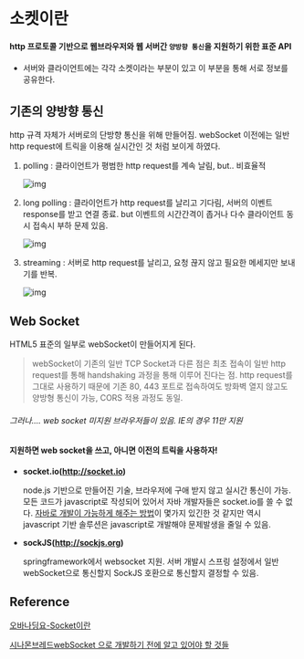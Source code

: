 # 소켓이란

#### http 프로토콜 기반으로 웹브라우저와 웹 서버간 `양방향 통신`을 지원하기 위한 표준 API

- 서버와 클라이언트에는 각각 소켓이라는 부분이 있고 이 부분을 통해 서로 정보를 공유한다.


## 기존의 양방향 통신

http 규격 자체가 서버로의 단방향 통신을 위해 만들어짐. webSocket 이전에는 일반 http request에 트릭을 이용해 실시간인 것 처럼 보이게 하였다.

1. polling : 클라이언트가 평범한 http request를 계속 날림, but.. 비효율적

   ![img](http://2.bp.blogspot.com/-cvWY81etsao/ViZSUVxywxI/AAAAAAAAMHo/wxrd6dIntM8/s320/HttpPolling.gif)

2. long polling : 클라이언트가 http request를 날리고 기다림, 서버의 이벤트 response를 받고 연결 종료. but 이벤트의 시간간격이 좁거나 다수 클라이언트 동시 접속시 부하 문제 있음.

   ![img](http://2.bp.blogspot.com/-eL9rxi8th2A/ViZSW0ggEwI/AAAAAAAAMH4/k4S4-dRz3t4/s320/HttpLongPolling.gif)

3. streaming : 서버로 http request를 날리고, 요청 끊지 않고 필요한 메세지만 보내기를 반복.

   ![img](http://4.bp.blogspot.com/-sRVlAdeU-Kw/ViZSWw-wB2I/AAAAAAAAMH0/3CmKGISDV-A/s320/HttpStreaming.gif)



## Web Socket

HTML5 표준의 일부로 webSocket이 만들어지게 된다.

> webSocket이 기존의 일반 TCP Socket과 다른 점은 최초 접속이 일반 http request를 통해 handshaking 과정을 통해 이루어 진다는 점. http request를 그대로 사용하기 때문에 기존 80, 443 포트로 접속하여도 방화벽 열지 않고도 양방형 통신이 가능, CORS 적용 과정도 동일.

###### 그러나.... web socket 미지원 브라우저들이 있음. IE의 경우 11만 지원

#### 지원하면 web socket을 쓰고, 아니면 이전의 트릭을 사용하자!

- **socket.io(http://socket.io)**

  node.js 기반으로 만들어진 기술, 브라우저에 구애 받지 않고 실시간 통신이 가능. 모든 코드가 javascript로 작성되어 있어서 자바 개발자들은 socket.io를 쓸 수 없다. [자바로 개발이 가능하게 해주는 방법](https://github.com/keesun/mod-socket-io)이 몇가지 있긴한 것 같지만 역시 javascript 기반 솔루션은 javascript로 개발해야 문제발생을 줄일 수 있음.

- **sockJS(http://sockjs.org)**

  springframework에서 websocket 지원. 서버 개발시 스프링 설정에서 일반 webSocket으로 통신할지 SockJS 호환으로 통신할지 결정할 수 있음.



## Reference

[오바나딩요-Socket이란](http://blog.naver.com/PostView.nhn?blogId=myca11&logNo=80146459609)

[시나몬브레드webSocket 으로 개발하기 전에 알고 있어야 할 것들](http://adrenal.tistory.com/20)

